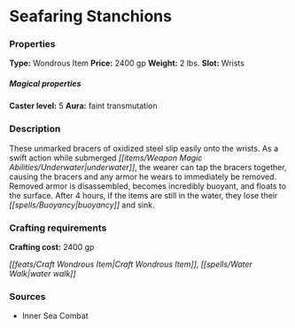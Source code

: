 ﻿---
Title: "Seafaring Stanchions"
Type: "Wondrous Item"
Price: "2400 gp"
Weight: "2 lbs."
Slot: "Wrists"
Caster level: "5"
Aura: "faint transmutation"
Description: |
  "These unmarked bracers of oxidized steel slip easily onto the wrists. As a swift action while submerged underwater, the wearer can tap the bracers together, causing the bracers and any armor he wears to immediately be removed. Removed armor is disassembled, becomes incredibly buoyant, and floats to the surface. After 4 hours, if the items are still in the water, they lose their buoyancy and sink."
Crafting cost: "2400 gp"
Sources: "['Inner Sea Combat']"
---

# Seafaring Stanchions

### Properties

**Type:** Wondrous Item **Price:** 2400 gp **Weight:** 2 lbs. **Slot:** Wrists

##### Magical properties

**Caster level:** 5 **Aura:** faint transmutation

### Description

These unmarked bracers of oxidized steel slip easily onto the wrists. As a swift action while submerged _[[items/Weapon Magic Abilities/Underwater|underwater]]_, the wearer can tap the bracers together, causing the bracers and any armor he wears to immediately be removed. Removed armor is disassembled, becomes incredibly buoyant, and floats to the surface. After 4 hours, if the items are still in the water, they lose their _[[spells/Buoyancy|buoyancy]]_ and sink.

### Crafting requirements

**Crafting cost:** 2400 gp

_[[feats/Craft Wondrous Item|Craft Wondrous Item]]_, _[[spells/Water Walk|water walk]]_

### Sources

* Inner Sea Combat